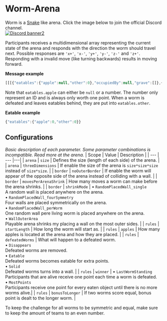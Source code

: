 # Worm-Arena
Worm is a [Snake](https://en.wikipedia.org/wiki/Snake_(video_game_genre)) like arena.
Click the image below to join the official Discord channel.
<br>[![Discord banner2](https://discord.com/api/guilds/765291928454823936/widget.png?style=banner2)](https://discord.gg/wtFvtECqSX)

Participants receives a multidimensional array representing the current state of the arena and responds with the direction the worm should travel next. Possible responses are `'x+'`, `'x-'`, `'y+'`, `'y-'`, `'z-'` and `'z+'`. Responding with a invalid move (like turning backwards) results in moving forward.

**Message example**
``` JavaScript
[[[{"eatables":{"apple":null,"other":0},"occupiedBy":null,"grave":[]},{"eatables":{"apple":4,"other":0},"occupiedBy":null,"grave":[]},{"eatables":{"apple":null,"other":0},"occupiedBy":{"type":"SolidWorm","team":3,"isLastTrailingBody":false},"grave":[]},{"eatables":{"apple":null,"other":0},"occupiedBy":null,"grave":[]},{"eatables":{"apple":null,"other":0},"occupiedBy":null,"grave":[]}],[{"eatables":{"apple":null,"other":0},"occupiedBy":null,"grave":[]},{"eatables":{"apple":null,"other":0},"occupiedBy":null,"grave":[]},{"eatables":{"apple":null,"other":0},"occupiedBy":null,"grave":[]},{"eatables":{"apple":null,"other":0},"occupiedBy":null,"grave":[]},{"eatables":{"apple":2,"other":0},"occupiedBy":null,"grave":[]}],[{"eatables":{"apple":null,"other":0},"occupiedBy":{"type":"SolidWorm","team":1,"isLastTrailingBody":false},"grave":[]},{"eatables":{"apple":null,"other":0},"occupiedBy":null,"grave":[]},{"eatables":{"apple":null,"other":0},"occupiedBy":null,"grave":[]},{"eatables":{"apple":null,"other":0},"occupiedBy":null,"grave":[]},{"eatables":{"apple":null,"other":0},"occupiedBy":{"type":"SolidWorm","team":0,"isLastTrailingBody":false},"grave":[]}],[{"eatables":{"apple":3,"other":0},"occupiedBy":null,"grave":[]},{"eatables":{"apple":null,"other":0},"occupiedBy":null,"grave":[]},{"eatables":{"apple":null,"other":0},"occupiedBy":null,"grave":[]},{"eatables":{"apple":null,"other":0},"occupiedBy":null,"grave":[]},{"eatables":{"apple":null,"other":0},"occupiedBy":null,"grave":[]}],[{"eatables":{"apple":null,"other":0},"occupiedBy":null,"grave":[]},{"eatables":{"apple":null,"other":0},"occupiedBy":null,"grave":[]},{"eatables":{"apple":null,"other":0},"occupiedBy":{"type":"SolidWorm","team":2,"isLastTrailingBody":false},"grave":[]},{"eatables":{"apple":1,"other":0},"occupiedBy":null,"grave":[]},{"eatables":{"apple":null,"other":0},"occupiedBy":null,"grave":[]}]]]
```
Note that `eatables.apple` can either be `null` or a number. The number only represent an ID and is always only worth one point. When a worm is defeated and leaves eatables behind, they are put into `eatables.other`.

**Eatable example**
``` JavaScript
{"eatables":{"apple":0,"other":0}}
```

## Configurations
*Basic description of each parameter. Some parameter combinations is incompatible. Read more at the arena.*
| Scope | Value | Description |
| --- | --- |---|
| `arena` | `size` | Defines the size (length of each side) of the arena. |
| `arena` | `threeDimensions` | If enable the size of the arena is `size*size*size` instead of `size*size`. |
| `border` | `noOuterBorder` | If enable the worm will appear of the opposite side of the arena instead of colliding with a wall. |
| `border` | `movesPerArenaShrink` | How many moves a worm can make before the arena shrinks. |
| `border` | `shrinkMode` | • `RandomPlacedWall_single`<br>A random wall is placed anywhere on the arena. <br>• `RandomPlacedWall_fourSymmetry`<br>Four walls are placed symmetrically on the arena. <br>• `RandomPlacedWall_perWorm`<br>One random wall pere living worm is placed anywhere on the arena. <br>• `WallOuterArea`<br>Playable arena shrinks my placing a wall on the most outer sides. |
| `rules` | `startLength` | How long the worm will start as. |
| `rules` | `apples` | How many apples is located at the arena and how they are placed. |
| `rules` | `defeatedWorms` | What will happen to a defeated worm.<br>• `Disappears`<br>Defeated worms are removed.<br>• `Eatable`<br>Defeated worms becomes eatable for extra points.<br>• `Solid`<br>Defeated worms turns into a wall. |
| `rules` | `winner` | • `LastWormStanding`<br>Participants that are alive receive one point each time a worm is defeated. <br>• `MostPoints`<br>Participants receive one point for every eaten object until there is no more worms alive.|
| `rules` | `bonusToLonger` | If two worms score equal, bonus point is dealt to the longer worm. |

To keep the challenge for all worms to be symmetric and equal, make sure to keep the amount of teams to an even number.
